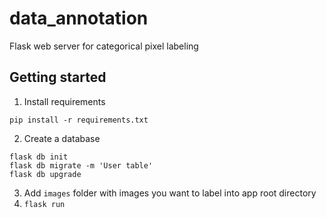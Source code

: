 # data_annotation

Flask web server for categorical pixel labeling

## Getting started

1. Install requirements
```
pip install -r requirements.txt
```
2. Create a database
```
flask db init
flask db migrate -m 'User table'
flask db upgrade
```
3. Add `images` folder with images you want to label into app root directory
4. `flask run`
